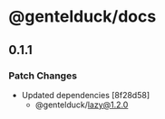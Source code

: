 # @gentelduck/docs

## 0.1.1

### Patch Changes

- Updated dependencies [8f28d58]
  - @gentelduck/lazy@1.2.0
